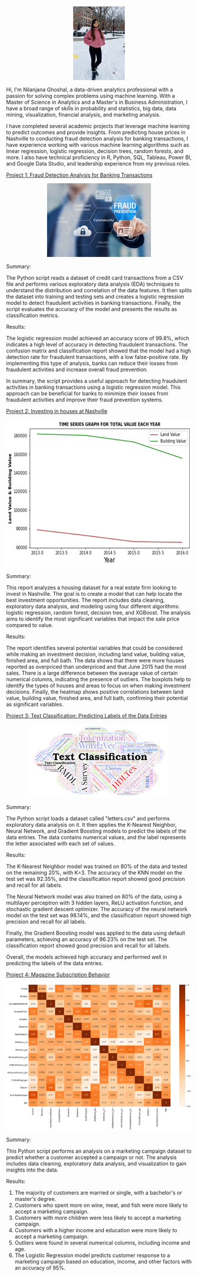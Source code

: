 
<p align="center">
  <img src="images/IMG_8909.jpg" height=200px>
</p>

Hi, I'm Nilanjana Ghoshal, a data-driven analytics professional with a passion for solving complex problems using machine learning. With a Master of Science in Analytics and a Master's in Business Administration, I have a broad range of skills in probability and statistics, big data, data mining, visualization, financial analysis, and marketing analysis.

I have completed several academic projects that leverage machine learning to predict outcomes and provide insights. From predicting house prices in Nashville to conducting fraud detection analysis for banking transactions, I have experience working with various machine learning algorithms such as linear regression, logistic regression, decision trees, random forests, and more. I also have technical proficiency in R, Python, SQL, Tableau, Power BI, and Google Data Studio, and leadership experience from my previous roles.



[Project 1: Fraud Detection Analysis for Banking Transactions](https://github.com/nilanjanaghoshal/Fraud-Detection-Analysis-for-Banking-Transactions)

<p align="center">
  <img src="images/istockphoto-585806700-612x612.jpg" height=200px>
 </p>
 
Summary:

The Python script reads a dataset of credit card transactions from a CSV file and performs various exploratory data analysis (EDA) techniques to understand the distribution and correlation of the data features. It then splits the dataset into training and testing sets and creates a logistic regression model to detect fraudulent activities in banking transactions. Finally, the script evaluates the accuracy of the model and presents the results as classification metrics.

Results:

The logistic regression model achieved an accuracy score of 99.8%, which indicates a high level of accuracy in detecting fraudulent transactions. The confusion matrix and classification report showed that the model had a high detection rate for fraudulent transactions, with a low false-positive rate. By implementing this type of analysis, banks can reduce their losses from fraudulent activities and increase overall fraud prevention.

In summary, the script provides a useful approach for detecting fraudulent activities in banking transactions using a logistic regression model. This approach can be beneficial for banks to minimize their losses from fraudulent activities and improve their fraud prevention systems.



[Project 2: Investing in houses at Nashville](https://github.com/nilanjanaghoshal/Nashville_house_price-prediction)

<p align="center">
  <img src="images/timeseries.png" height=400px>
</p>

Summary:

This report analyzes a housing dataset for a real estate firm looking to invest in Nashville. The goal is to create a model that can help locate the best investment opportunities. The report includes data cleaning, exploratory data analysis, and modeling using four different algorithms: logistic regression, random forest, decision tree, and XGBoost. The analysis aims to identify the most significant variables that impact the sale price compared to value.

Results:

The report identifies several potential variables that could be considered while making an investment decision, including land value, building value, finished area, and full bath. The data shows that there were more houses reported as overpriced than underpriced and that June 2015 had the most sales. There is a large difference between the average value of certain numerical columns, indicating the presence of outliers. The boxplots help to identify the types of houses and areas to focus on when making investment decisions. Finally, the heatmap shows positive correlations between land value, building value, finished area, and full bath, confirming their potential as significant variables.



[Project 3: Text Classification: Predicting Labels of the Data Entries](https://github.com/nilanjanaghoshal/Text-classification)

<p align="center">
  <img src="images/text classification.png" height=200px>
</p>

Summary:

The Python script loads a dataset called "letters.csv" and performs exploratory data analysis on it. It then applies the K-Nearest Neighbor, Neural Network, and Gradient Boosting models to predict the labels of the data entries. The data contains numerical values, and the label represents the letter associated with each set of values.

Results:

The K-Nearest Neighbor model was trained on 80% of the data and tested on the remaining 20%, with K=3. The accuracy of the KNN model on the test set was 92.35%, and the classification report showed good precision and recall for all labels.

The Neural Network model was also trained on 80% of the data, using a multilayer perceptron with 3 hidden layers, ReLU activation function, and stochastic gradient descent optimizer. The accuracy of the neural network model on the test set was 98.14%, and the classification report showed high precision and recall for all labels.

Finally, the Gradient Boosting model was applied to the data using default parameters, achieving an accuracy of 96.23% on the test set. The classification report showed good precision and recall for all labels.

Overall, the models achieved high accuracy and performed well in predicting the labels of the data entries.


 [Project 4: Magazine Subscription Behavior](https://github.com/nilanjanaghoshal/magazine_purchase/blob/main/Module3_Nilanjana_Ghoshal_Understanding_Magazine_Subscription_Behaviour%20(1).ipynb)
 
 <p align="center">
  <img src="images/corrplotmagazine.png" height=400px>
</p>
 
Summary:

This Python script performs an analysis on a marketing campaign dataset to predict whether a customer accepted a campaign or not. The analysis includes data cleaning, exploratory data analysis, and visualization to gain insights into the data.

Results:

1) The majority of customers are married or single, with a bachelor's or master's degree.
2) Customers who spent more on wine, meat, and fish were more likely to accept a marketing campaign.
3) Customers with more children were less likely to accept a marketing campaign.
4) Customers with a higher income and education were more likely to accept a marketing campaign.
5) Outliers were found in several numerical columns, including income and age.
6) The Logistic Regression model predicts customer response to a marketing campaign based on education, income, and other factors with an accuracy of 95%.

